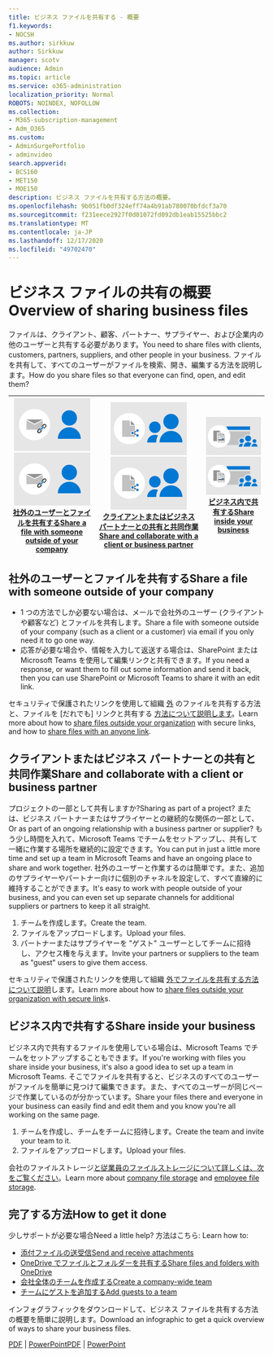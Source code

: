 ```yaml
---
title: ビジネス ファイルを共有する - 概要
f1.keywords:
- NOCSH
ms.author: sirkkuw
author: Sirkkuw
manager: scotv
audience: Admin
ms.topic: article
ms.service: o365-administration
localization_priority: Normal
ROBOTS: NOINDEX, NOFOLLOW
ms.collection:
- M365-subscription-management
- Adm_O365
ms.custom:
- AdminSurgePortfolio
- adminvideo
search.appverid:
- BCS160
- MET150
- MOE150
description: ビジネス ファイルを共有する方法の概要。
ms.openlocfilehash: 9b051fb0df324eff74a4b91ab780070bfdcf3a70
ms.sourcegitcommit: f231eece2927f0d01072fd092db1eab15525bbc2
ms.translationtype: MT
ms.contentlocale: ja-JP
ms.lasthandoff: 12/17/2020
ms.locfileid: "49702470"
---
```

# <a name="overview-of-sharing-business-files"></a><span data-ttu-id="107ac-103">ビジネス ファイルの共有の概要</span><span class="sxs-lookup"><span data-stu-id="107ac-103">Overview of sharing business files</span></span>

<span data-ttu-id="107ac-104">ファイルは、クライアント、顧客、パートナー、サプライヤー、および企業内の他のユーザーと共有する必要があります。</span><span class="sxs-lookup"><span data-stu-id="107ac-104">You need to share files with clients, customers, partners, suppliers, and other people in your business.</span></span> <span data-ttu-id="107ac-105">ファイルを共有して、すべてのユーザーがファイルを検索、開き、編集する方法を説明します。</span><span class="sxs-lookup"><span data-stu-id="107ac-105">How do you share files so that everyone can find, open, and edit them?</span></span>

|<span data-ttu-id="107ac-106">![セキュリティで保護された共有](../media/securely-share-file.png)</span><span class="sxs-lookup"><span data-stu-id="107ac-106">![Securely share](../media/securely-share-file.png)</span></span><br/>[<span data-ttu-id="107ac-107">社外のユーザーとファイルを共有する</span><span class="sxs-lookup"><span data-stu-id="107ac-107">Share a file with someone outside of your company</span></span>](#share-a-file-with-someone-outside-of-your-company)|<span data-ttu-id="107ac-108">![クライアントとの共同作業](../media/share-and-collab-with-partner.png)</span><span class="sxs-lookup"><span data-stu-id="107ac-108">![Collaborate with a client](../media/share-and-collab-with-partner.png)</span></span> <br/>[<span data-ttu-id="107ac-109">クライアントまたはビジネス パートナーとの共有と共同作業</span><span class="sxs-lookup"><span data-stu-id="107ac-109">Share and collaborate with a client or business partner</span></span>](#share-and-collaborate-with-a-client-or-business-partner) | <span data-ttu-id="107ac-110">![組織内で共有する](../media/share-inside-your-org.png)</span><span class="sxs-lookup"><span data-stu-id="107ac-110">![Share inside your org](../media/share-inside-your-org.png)</span></span> <br/>[<span data-ttu-id="107ac-111">ビジネス内で共有する</span><span class="sxs-lookup"><span data-stu-id="107ac-111">Share inside your business</span></span>](#share-inside-your-business) |
|--|--|--|

## <a name="share-a-file-with-someone-outside-of-your-company"></a><span data-ttu-id="107ac-112">社外のユーザーとファイルを共有する</span><span class="sxs-lookup"><span data-stu-id="107ac-112">Share a file with someone outside of your company</span></span>

- <span data-ttu-id="107ac-113">1 つの方法でしか必要ない場合は、メールで会社外のユーザー (クライアントや顧客など) とファイルを共有します。</span><span class="sxs-lookup"><span data-stu-id="107ac-113">Share a file with someone outside of your company (such as a client or a customer) via email if you only need it to go one way.</span></span>
- <span data-ttu-id="107ac-114">応答が必要な場合や、情報を入力して返送する場合は、SharePoint または Microsoft Teams を使用して編集リンクと共有できます。</span><span class="sxs-lookup"><span data-stu-id="107ac-114">If you need a response, or want them to fill out some information and send it back, then you can use SharePoint or Microsoft Teams to share it with an edit link.</span></span>

<span data-ttu-id="107ac-115">セキュリティで保護されたリンクを使用して組織 [外](securely-share-files-externally.md) のファイルを共有する方法と、ファイルを [だれでも] リンクと共有する [方法について説明します](share-files-externally.md)。</span><span class="sxs-lookup"><span data-stu-id="107ac-115">Learn more about how to [share files outside your organization](securely-share-files-externally.md) with secure links, and how to [share files with an anyone link](share-files-externally.md).</span></span>

## <a name="share-and-collaborate-with-a-client-or-business-partner"></a><span data-ttu-id="107ac-116">クライアントまたはビジネス パートナーとの共有と共同作業</span><span class="sxs-lookup"><span data-stu-id="107ac-116">Share and collaborate with a client or business partner</span></span>

<span data-ttu-id="107ac-117">プロジェクトの一部として共有しますか?</span><span class="sxs-lookup"><span data-stu-id="107ac-117">Sharing as part of a project?</span></span> <span data-ttu-id="107ac-118">または、ビジネス パートナーまたはサプライヤーとの継続的な関係の一部として、</span><span class="sxs-lookup"><span data-stu-id="107ac-118">Or as part of an ongoing relationship with a business partner or supplier?</span></span> <span data-ttu-id="107ac-119">もう少し時間を入れて、Microsoft Teams でチームをセットアップし、共有して一緒に作業する場所を継続的に設定できます。</span><span class="sxs-lookup"><span data-stu-id="107ac-119">You can put in just a little more time and set up a team in Microsoft Teams and have an ongoing place to share and work together.</span></span> <span data-ttu-id="107ac-120">社外のユーザーと作業するのは簡単です。また、追加のサプライヤーやパートナー向けに個別のチャネルを設定して、すべて直線的に維持することができます。</span><span class="sxs-lookup"><span data-stu-id="107ac-120">It's easy to work with people outside of your business, and you can even set up separate channels for additional suppliers or partners to keep it all straight.</span></span>

1. <span data-ttu-id="107ac-121">チームを作成します。</span><span class="sxs-lookup"><span data-stu-id="107ac-121">Create the team.</span></span>
1. <span data-ttu-id="107ac-122">ファイルをアップロードします。</span><span class="sxs-lookup"><span data-stu-id="107ac-122">Upload your files.</span></span>
1. <span data-ttu-id="107ac-123">パートナーまたはサプライヤーを "ゲスト" ユーザーとしてチームに招待し、アクセス権を与えます。</span><span class="sxs-lookup"><span data-stu-id="107ac-123">Invite your partners or suppliers to the team as "guest" users to give them access.</span></span>

<span data-ttu-id="107ac-124">セキュリティで保護されたリンクを使用して組織 [外でファイルを共有する方法について説明](https://support.microsoft.com/office/7266f44e-3e06-4736-b9d3-0580c24bba34)します。</span><span class="sxs-lookup"><span data-stu-id="107ac-124">Learn more about how to [share files outside your organization with secure link](https://support.microsoft.com/office/7266f44e-3e06-4736-b9d3-0580c24bba34)s.</span></span>

## <a name="share-inside-your-business"></a><span data-ttu-id="107ac-125">ビジネス内で共有する</span><span class="sxs-lookup"><span data-stu-id="107ac-125">Share inside your business</span></span>

<span data-ttu-id="107ac-126">ビジネス内で共有するファイルを使用している場合は、Microsoft Teams でチームをセットアップすることもできます。</span><span class="sxs-lookup"><span data-stu-id="107ac-126">If you're working with files you share inside your business, it's also a good idea to set up a team in Microsoft Teams.</span></span> <span data-ttu-id="107ac-127">そこでファイルを共有すると、ビジネスのすべてのユーザーがファイルを簡単に見つけて編集できます。また、すべてのユーザーが同じページで作業しているのが分かっています。</span><span class="sxs-lookup"><span data-stu-id="107ac-127">Share your files there and everyone in your business can easily find and edit them and you know you're all working on the same page.</span></span>

1. <span data-ttu-id="107ac-128">チームを作成し、チームをチームに招待します。</span><span class="sxs-lookup"><span data-stu-id="107ac-128">Create the team and invite your team to it.</span></span>
1. <span data-ttu-id="107ac-129">ファイルをアップロードします。</span><span class="sxs-lookup"><span data-stu-id="107ac-129">Upload your files.</span></span>

<span data-ttu-id="107ac-130">会社のファイルストレージ[と従業員のファイルストレージ](https://support.microsoft.com/office/e4d98e10-3532-4eed-85d6-92728454e32b)[について詳しくは、次をご覧ください](https://support.microsoft.com/office/12dbe3e4-dbef-48f8-a90e-87f1bc607073)。</span><span class="sxs-lookup"><span data-stu-id="107ac-130">Learn more about [company file storage](https://support.microsoft.com/office/e4d98e10-3532-4eed-85d6-92728454e32b) and [employee file storage](https://support.microsoft.com/office/12dbe3e4-dbef-48f8-a90e-87f1bc607073).</span></span>

## <a name="how-to-get-it-done"></a><span data-ttu-id="107ac-131">完了する方法</span><span class="sxs-lookup"><span data-stu-id="107ac-131">How to get it done</span></span>

<span data-ttu-id="107ac-132">少しサポートが必要な場合</span><span class="sxs-lookup"><span data-stu-id="107ac-132">Need a little help?</span></span> <span data-ttu-id="107ac-133">方法はこちら: </span><span class="sxs-lookup"><span data-stu-id="107ac-133">Learn how to:</span></span>

- [<span data-ttu-id="107ac-134">添付ファイルの送受信</span><span class="sxs-lookup"><span data-stu-id="107ac-134">Send and receive attachments</span></span>](https://support.microsoft.com/en-us/office/sending-and-receiving-attachments-d32cd5ad-c7c5-49df-814d-4c17a5d3beb0)
- [<span data-ttu-id="107ac-135">OneDrive でファイルとフォルダーを共有する</span><span class="sxs-lookup"><span data-stu-id="107ac-135">Share files and folders with OneDrive</span></span>](https://support.microsoft.com/en-us/office/share-files-and-folders-with-microsoft-365-business-72f26d6c-bf9e-432c-8b96-e3c2437f5b65)
- [<span data-ttu-id="107ac-136">会社全体のチームを作成する</span><span class="sxs-lookup"><span data-stu-id="107ac-136">Create a company-wide team</span></span>](https://support.microsoft.com/en-us/office/create-an-org-wide-team-037bb27a-bcc9-48fe-8d72-44d9482420a3)
- [<span data-ttu-id="107ac-137">チームにゲストを追加する</span><span class="sxs-lookup"><span data-stu-id="107ac-137">Add guests to a team</span></span>](https://support.microsoft.com/en-us/office/add-guests-to-a-team-in-teams-fccb4fa6-f864-4508-bdde-256e7384a14f)

<span data-ttu-id="107ac-138">インフォグラフィックをダウンロードして、ビジネス ファイルを共有する方法の概要を簡単に説明します。</span><span class="sxs-lookup"><span data-stu-id="107ac-138">Download an infographic to get a quick overview of ways to share your business files.</span></span> 

<span data-ttu-id="107ac-139">[PDF](https://go.microsoft.com/fwlink/?linkid=2079435)  | [PowerPoint](https://go.microsoft.com/fwlink/?linkid=2079438)</span><span class="sxs-lookup"><span data-stu-id="107ac-139">[PDF](https://go.microsoft.com/fwlink/?linkid=2079435) | [PowerPoint](https://go.microsoft.com/fwlink/?linkid=2079438)</span></span>